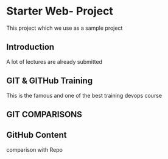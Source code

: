 # Starter Web- Project
This project which we use as a sample project


## Introduction
A lot of lectures are already submitted

## GIT & GITHub Training
This is the famous and one of the best training devops course

## GIT COMPARISONS

## GitHub Content
comparison with Repo
